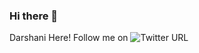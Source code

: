 ### Hi there 👋

Darshani Here! Follow me on ![Twitter URL](https://img.shields.io/twitter/url?style=social&url=https%3A%2F%2Ftwitter.com%2F_darshani_)

<!--
**darshani28/darshani28** is a ✨ _special_ ✨ repository because its `README.md` (this file) appears on your GitHub profile.

Here are some ideas to get you started:

- 🔭 I’m currently working on ...
- 🌱 I’m currently learning ...
- 👯 I’m looking to collaborate on ...
- 🤔 I’m looking for help with ...
- 💬 Ask me about ...
- 📫 How to reach me: ...
- 😄 Pronouns: ...
- ⚡ Fun fact: ...
-->
